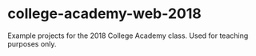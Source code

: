 # college-academy-web-2018
Example projects for the 2018 College Academy class. Used for teaching purposes only.
